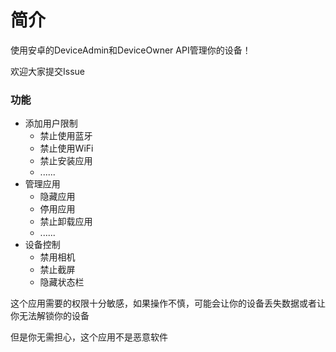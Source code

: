 # 简介

使用安卓的DeviceAdmin和DeviceOwner API管理你的设备！

欢迎大家提交Issue

### 功能

- 添加用户限制
    - 禁止使用蓝牙
    - 禁止使用WiFi
    - 禁止安装应用
    - ......
- 管理应用
    - 隐藏应用
    - 停用应用
    - 禁止卸载应用
    - ......
- 设备控制
    - 禁用相机
    - 禁止截屏
    - 隐藏状态栏

这个应用需要的权限十分敏感，如果操作不慎，可能会让你的设备丢失数据或者让你无法解锁你的设备

但是你无需担心，这个应用不是恶意软件
